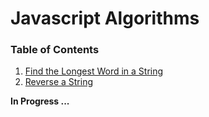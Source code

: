 # Javascript Algorithms

### Table of Contents
1. [Find the Longest Word in a String](https://github.com/evenhold/javascript-algorithms/blob/master/algorithms-js-basic/001-find-the-word.js)
1. [Reverse a String]()


**In Progress ...**
